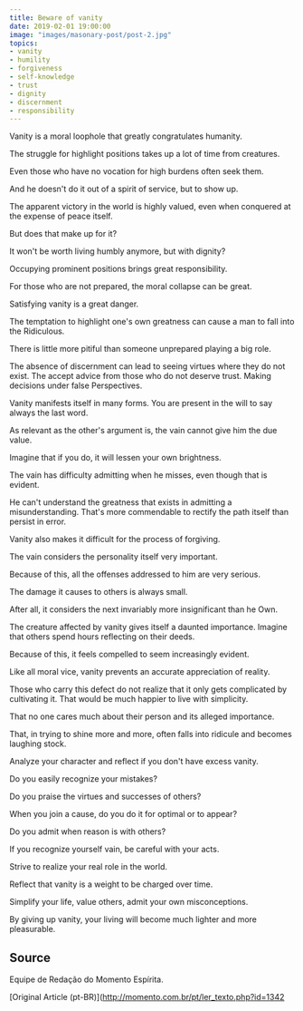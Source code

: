 ```yaml
---
title: Beware of vanity
date: 2019-02-01 19:00:00
image: "images/masonary-post/post-2.jpg"
topics: 
- vanity
- humility
- forgiveness
- self-knowledge
- trust
- dignity
- discernment
- responsibility
---
```


Vanity is a moral loophole that greatly congratulates humanity.

The struggle for highlight positions takes up a lot of time from creatures.

Even those who have no vocation for high burdens often seek them.

And he doesn't do it out of a spirit of service, but to show up.

The apparent victory in the world is highly valued, even when conquered at the expense of
peace itself.

But does that make up for it?

It won't be worth living humbly anymore, but with dignity?

Occupying prominent positions brings great responsibility.

For those who are not prepared, the moral collapse can be great.

Satisfying vanity is a great danger.

The temptation to highlight one's own greatness can cause a man to fall into the
Ridiculous.

There is little more pitiful than someone unprepared playing a
big role.

The absence of discernment can lead to seeing virtues where they do not exist. The
accept advice from those who do not deserve trust. Making decisions under false
Perspectives.

Vanity manifests itself in many forms. You are present in the will to say
always the last word.

As relevant as the other's argument is, the vain cannot give him the
due value.

Imagine that if you do, it will lessen your own brightness.

The vain has difficulty admitting when he misses, even though that is evident.

He can't understand the greatness that exists in admitting a misunderstanding. That's
more commendable to rectify the path itself than persist in error.

Vanity also makes it difficult for the process of forgiving.

The vain considers the personality itself very important.

Because of this, all the offenses addressed to him are very serious.

The damage it causes to others is always small.

After all, it considers the next invariably more insignificant than he
Own.

The creature affected by vanity gives itself a daunted importance. Imagine that
others spend hours reflecting on their deeds.

Because of this, it feels compelled to seem increasingly evident.

Like all moral vice, vanity prevents an accurate appreciation of reality.

Those who carry this defect do not realize that it only gets complicated by cultivating it. That
would be much happier to live with simplicity.

That no one cares much about their person and its alleged importance.

That, in trying to shine more and more, often falls into ridicule and becomes
laughing stock.

Analyze your character and reflect if you don't have excess vanity.

Do you easily recognize your mistakes?

Do you praise the virtues and successes of others?

When you join a cause, do you do it for optimal or to appear?

Do you admit when reason is with others?

If you recognize yourself vain, be careful with your acts.

Strive to realize your real role in the world.

Reflect that vanity is a weight to be charged over time.

Simplify your life, value others, admit your own misconceptions.

By giving up vanity, your living will become much lighter and more pleasurable.

## Source
Equipe de Redação do Momento Espírita.


[Original Article (pt-BR)](http://momento.com.br/pt/ler_texto.php?id=1342
